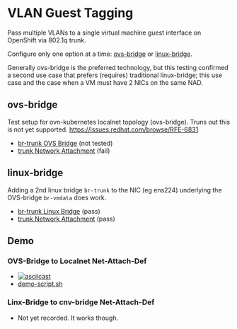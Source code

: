 # VLAN Guest Tagging

Pass multiple VLANs to a single virtual machine guest interface on OpenShift via 802.1q trunk.

Configure only one option at a time: [ovs-bridge](overlays/ovs-bridge) or [linux-bridge](overlays/linux-bridge).

Generally ovs-bridge is the preferred technology, but this testing confirmed a second use case that prefers (requires) traditional linux-bridge; this use case and the case when a VM must have 2 NICs on the same NAD.

## ovs-bridge

Test setup for ovn-kubernetes localnet topology (ovs-bridge). Truns out this is not yet supported. https://issues.redhat.com/browse/RFE-6831

* [br-trunk OVS Bridge](networking/components/br-trunk/ovs-bridge/) (not tested)
* [trunk Network Attachment](networking/components/trunk/ovs-bridge/) (fail)

## linux-bridge

Adding a 2nd linux bridge `br-trunk` to the NIC (eg ens224) underlying the OVS-bridge `br-vmdata` does work.

* [br-trunk Linux Bridge](networking/components/br-trunk/linux-bridge/) (pass)
* [trunk Network Attachment](networking/components/trunk/linux-bridge/) (pass)

## Demo

### OVS-Bridge to Localnet Net-Attach-Def

* [![asciicast](https://asciinema.org/a/693745.svg)](https://asciinema.org/a/693745)
* [demo-script.sh](demo-script.sh)

### Linx-Bridge to cnv-bridge Net-Attach-Def

* Not yet recorded. It works though.
